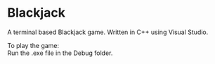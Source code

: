 # Blackjack

A terminal based Blackjack game.
Written in C++ using Visual Studio.

To play the game:<br />
Run the .exe file in the Debug folder.
